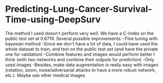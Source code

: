 # Predicting-Lung-Cancer-Survival-Time-using-DeepSurv

The method I used doesn't perform very well. We have a C-Index on the public test set at 0.6719. Several possible improvements:
-Fine tuning with bayesian method
-Since we don't have a lot of data, I could have used the whole dataset to train, and test on the public test set (and have the private one for validation)
-Combine features and images would perform better I think (with two networks and combine their outputs for prediction)
-Only used images
-Besides, make data augmentation is really easy with images (rotation, zoom, noise/adversarial attacks to have a more robust network, etc.). Maybe use other medical images 
